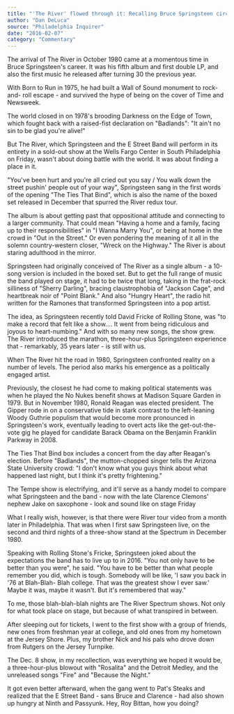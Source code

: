 ```yaml
---
title: "'The River' flowed through it: Recalling Bruce Springsteen circa 1980"
author: "Dan DeLuca"
source: "Philadelphia Inquirer"
date: "2016-02-07"
category: "Commentary"
---
```


The arrival of The River in October 1980 came at a momentous time in Bruce Springsteen's career. It was his fifth album and first double LP, and also the first music he released after turning 30 the previous year.

With Born to Run in 1975, he had built a Wall of Sound monument to rock-and- roll escape - and survived the hype of being on the cover of Time and Newsweek.

The world closed in on 1978's brooding Darkness on the Edge of Town, which fought back with a raised-fist declaration on "Badlands": "It ain't no sin to be glad you're alive!"

But The River, which Springsteen and the E Street Band will perform in its entirety in a sold-out show at the Wells Fargo Center in South Philadelphia on Friday, wasn't about doing battle with the world. It was about finding a place in it.

"You've been hurt and you're all cried out you say / You walk down the street pushin' people out of your way", Springsteen sang in the first words of the opening "The Ties That Bind", which is also the name of the boxed set released in December that spurred the River redux tour.

The album is about getting past that oppositional attitude and connecting to a larger community. That could mean "Having a home and a family, facing up to their responsibilities" in "I Wanna Marry You", or being at home in the crowd in "Out in the Street." Or even pondering the meaning of it all in the solemn country-western closer, "Wreck on the Highway." The River is about staring adulthood in the mirror.

Springsteen had originally conceived of The River as a single album - a 10-song version is included in the boxed set. But to get the full range of music the band played on stage, it had to be twice that long, taking in the frat-rock silliness of "Sherry Darling", bracing claustrophobia of "Jackson Cage", and heartbreak noir of "Point Blank." And also "Hungry Heart", the radio hit written for the Ramones that transformed Springsteen into a pop artist.

The idea, as Springsteen recently told David Fricke of Rolling Stone, was "to make a record that felt like a show.... It went from being ridiculous and joyous to heart-numbing." And with so many new songs, the show grew. The River introduced the marathon, three-hour-plus Springsteen experience that - remarkably, 35 years later - is still with us.

When The River hit the road in 1980, Springsteen confronted reality on a number of levels. The period also marks his emergence as a politically engaged artist.

Previously, the closest he had come to making political statements was when he played the No Nukes benefit shows at Madison Square Garden in 1979\. But in November 1980, Ronald Reagan was elected president. The Gipper rode in on a conservative tide in stark contrast to the left-leaning Woody Guthrie populism that would become more pronounced in Springsteen's work, eventually leading to overt acts like the get-out-the-vote gig he played for candidate Barack Obama on the Benjamin Franklin Parkway in 2008.

The Ties That Bind box includes a concert from the day after Reagan's election. Before "Badlands", the mutton-chopped singer tells the Arizona State University crowd: "I don't know what you guys think about what happened last night, but I think it's pretty frightening."

The Tempe show is electrifying, and it'll serve as a handy model to compare what Springsteen and the band - now with the late Clarence Clemons' nephew Jake on saxophone - look and sound like on stage Friday

What I really wish, however, is that there were River tour video from a month later in Philadelphia. That was when I first saw Springsteen live, on the second and third nights of a three-show stand at the Spectrum in December 1980.

Speaking with Rolling Stone's Fricke, Springsteen joked about the expectations the band has to live up to in 2016. "You not only have to be better than you were", he said. "You have to be better than what people remember you did, which is tough. Somebody will be like, 'I saw you back in '76 at Blah-Blah- Blah college. That was the greatest show I ever saw.' Maybe it was, maybe it wasn't. But it's remembered that way."

To me, those blah-blah-blah nights are The River Spectrum shows. Not only for what took place on stage, but because of what transpired in between.

After sleeping out for tickets, I went to the first show with a group of friends, new ones from freshman year at college, and old ones from my hometown at the Jersey Shore. Plus, my brother Nick and his pals who drove down from Rutgers on the Jersey Turnpike.

The Dec. 8 show, in my recollection, was everything we hoped it would be, a three-hour-plus blowout with "Rosalita" and the Detroit Medley, and the unreleased songs "Fire" and "Because the Night."

It got even better afterward, when the gang went to Pat's Steaks and realized that the E Street Band - sans Bruce and Clarence - had also shown up hungry at Ninth and Passyunk. Hey, Roy Bittan, how you doing?